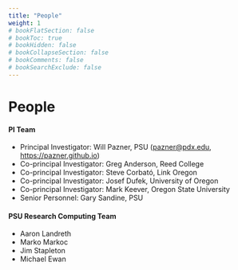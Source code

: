 ```yaml
---
title: "People"
weight: 1
# bookFlatSection: false
# bookToc: true
# bookHidden: false
# bookCollapseSection: false
# bookComments: false
# bookSearchExclude: false
---
```


# People

#### PI Team

* Principal Investigator: Will Pazner, PSU (pazner@pdx.edu, https://pazner.github.io)
* Co-principal Investigator: Greg Anderson, Reed College
* Co-principal Investigator: Steve Corbató, Link Oregon
* Co-principal Investigator: Josef Dufek, University of Oregon
* Co-principal Investigator: Mark Keever, Oregon State University
* Senior Personnel: Gary Sandine, PSU

#### PSU Research Computing Team

* Aaron Landreth
* Marko Markoc
* Jim Stapleton
* Michael Ewan
